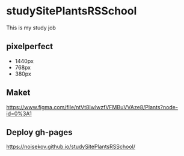 # studySitePlantsRSSchool

This is my study job

## pixelperfect
* 1440px
* 768px
* 380px


## Maket
https://www.figma.com/file/ntVt8IwlwzfVFMBuVVAze8/Plants?node-id=0%3A1

## Deploy gh-pages
https://noisekov.github.io/studySitePlantsRSSchool/